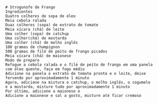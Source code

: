 
	# Strogonofe de Frango
	Ingredientes
	Quatro colheres de sopa de óleo
	Meia cebola ralada
	Duas colheres (sopa) de extrato de tomate
	Meia xícara (chá) de leite
	Uma colher (sopa) de catchup
	Uma colher(chá) de mostarda
	Uma colher (chá) de molho inglês
	100 gramas de champignon
	500 gramas de filé de peito de frango picados
	Meia xícara (chá) de maionese
	Modo de preparo
	Refogue a cebola ralada e o filé de peito de frango em uma panela 	com óleo quente, faça em fogo médio
	Adicione na panela o extrato de tomate pronto e o leite, deixe 	fervendo por aproximadamente 1 minuto
	Agora, adicione na mistura o catchup, o molho inglês, o cogumelo 		e a mostarda, misture tudo por aproximadamente 1 minuto
	Por último, adicione a maionese e
	Adicione a maionese e sal a gosto, misture até ficar cremoso
	